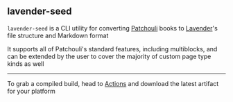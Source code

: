 ## lavender-seed

`lavender-seed` is a CLI utility for converting [Patchouli](https://modrinth.com/mod/patchouli) books to [Lavender](https://github.com/wisp-forest/lavender)'s file structure and Markdown format

It supports all of Patchouli's standard features, including multiblocks, and can be extended by the user to cover the majority of custom page type kinds as well

---

To grab a compiled build, head to [Actions](https://github.com/gliscowo/lavender_seed/actions) and download the latest artifact for your platform